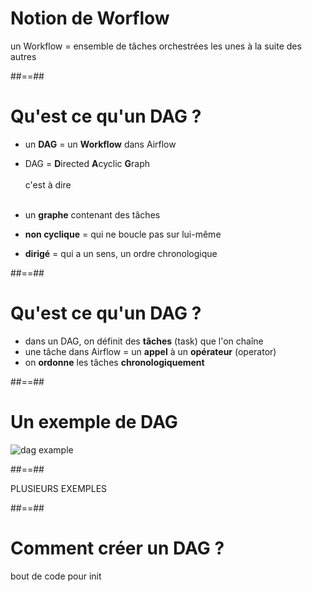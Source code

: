 # Notion de Worflow

un Workflow = ensemble de tâches orchestrées les unes à la suite des autres


##==##
<!-- .slide: -->
# Qu'est ce qu'un DAG ?

- un **DAG** = un **Workflow** dans Airflow

- DAG = **D**irected **A**cyclic **G**raph
</br></br>
c'est à dire
</br></br>
- un **graphe** contenant des tâches
- **non cyclique** = qui ne boucle pas sur lui-même
- **dirigé** = qui a un sens, un ordre chronologique 


##==##
<!-- .slide: -->
# Qu'est ce qu'un DAG ?

- dans un DAG, on définit des **tâches** (task) que l'on chaîne
- une tâche dans Airflow = un **appel** à un **opérateur** (operator)
- on **ordonne** les tâches **chronologiquement**


##==##
<!-- .slide: -->
# Un exemple de DAG
![dag example](./assets/images/dag_example.png)


##==##
<!-- .slide: -->

PLUSIEURS EXEMPLES


##==##
<!-- .slide: -->
# Comment créer un DAG ?

bout de code pour init
